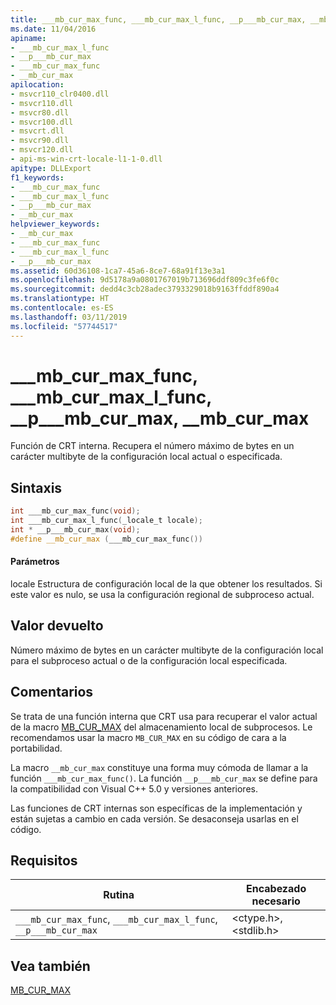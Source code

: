 ```yaml
---
title: ___mb_cur_max_func, ___mb_cur_max_l_func, __p___mb_cur_max, __mb_cur_max
ms.date: 11/04/2016
apiname:
- ___mb_cur_max_l_func
- __p___mb_cur_max
- ___mb_cur_max_func
- __mb_cur_max
apilocation:
- msvcr110_clr0400.dll
- msvcr110.dll
- msvcr80.dll
- msvcr100.dll
- msvcrt.dll
- msvcr90.dll
- msvcr120.dll
- api-ms-win-crt-locale-l1-1-0.dll
apitype: DLLExport
f1_keywords:
- ___mb_cur_max_func
- ___mb_cur_max_l_func
- __p___mb_cur_max
- __mb_cur_max
helpviewer_keywords:
- __mb_cur_max
- ___mb_cur_max_func
- ___mb_cur_max_l_func
- __p___mb_cur_max
ms.assetid: 60d36108-1ca7-45a6-8ce7-68a91f13e3a1
ms.openlocfilehash: 9d5178a9a0801767019b713696ddf809c3fe6f0c
ms.sourcegitcommit: dedd4c3cb28adec3793329018b9163ffddf890a4
ms.translationtype: HT
ms.contentlocale: es-ES
ms.lasthandoff: 03/11/2019
ms.locfileid: "57744517"
---
```

# <a name="mbcurmaxfunc-mbcurmaxlfunc-pmbcurmax-mbcurmax"></a>___mb_cur_max_func, ___mb_cur_max_l_func, __p___mb_cur_max, __mb_cur_max

Función de CRT interna. Recupera el número máximo de bytes en un carácter multibyte de la configuración local actual o especificada.

## <a name="syntax"></a>Sintaxis

```cpp
int ___mb_cur_max_func(void);
int ___mb_cur_max_l_func(_locale_t locale);
int * __p___mb_cur_max(void);
#define __mb_cur_max (___mb_cur_max_func())
```

#### <a name="parameters"></a>Parámetros

locale Estructura de configuración local de la que obtener los resultados. Si este valor es nulo, se usa la configuración regional de subproceso actual.

## <a name="return-value"></a>Valor devuelto

Número máximo de bytes en un carácter multibyte de la configuración local para el subproceso actual o de la configuración local especificada.

## <a name="remarks"></a>Comentarios

Se trata de una función interna que CRT usa para recuperar el valor actual de la macro [MB_CUR_MAX](../c-runtime-library/mb-cur-max.md) del almacenamiento local de subprocesos. Le recomendamos usar la macro `MB_CUR_MAX` en su código de cara a la portabilidad.

La macro `__mb_cur_max` constituye una forma muy cómoda de llamar a la función `___mb_cur_max_func()`. La función `__p___mb_cur_max` se define para la compatibilidad con Visual C++ 5.0 y versiones anteriores.

Las funciones de CRT internas son específicas de la implementación y están sujetas a cambio en cada versión. Se desaconseja usarlas en el código.

## <a name="requirements"></a>Requisitos

|Rutina|Encabezado necesario|
|-------------|---------------------|
|`___mb_cur_max_func`, `___mb_cur_max_l_func`, `__p___mb_cur_max`|\<ctype.h>, \<stdlib.h>|

## <a name="see-also"></a>Vea también

[MB_CUR_MAX](../c-runtime-library/mb-cur-max.md)
